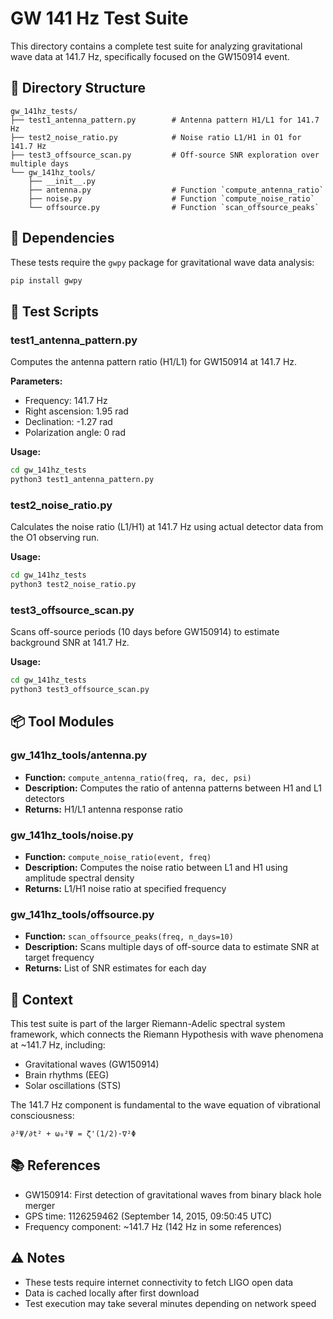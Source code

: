 # GW 141 Hz Test Suite

This directory contains a complete test suite for analyzing gravitational wave data at 141.7 Hz, specifically focused on the GW150914 event.

## 📁 Directory Structure

```
gw_141hz_tests/
├── test1_antenna_pattern.py        # Antenna pattern H1/L1 for 141.7 Hz
├── test2_noise_ratio.py            # Noise ratio L1/H1 in O1 for 141.7 Hz
├── test3_offsource_scan.py         # Off-source SNR exploration over multiple days
└── gw_141hz_tools/
    ├── __init__.py
    ├── antenna.py                  # Function `compute_antenna_ratio`
    ├── noise.py                    # Function `compute_noise_ratio`
    └── offsource.py                # Function `scan_offsource_peaks`
```

## 🔧 Dependencies

These tests require the `gwpy` package for gravitational wave data analysis:

```bash
pip install gwpy
```

## 🧪 Test Scripts

### test1_antenna_pattern.py
Computes the antenna pattern ratio (H1/L1) for GW150914 at 141.7 Hz.

**Parameters:**
- Frequency: 141.7 Hz
- Right ascension: 1.95 rad
- Declination: -1.27 rad
- Polarization angle: 0 rad

**Usage:**
```bash
cd gw_141hz_tests
python3 test1_antenna_pattern.py
```

### test2_noise_ratio.py
Calculates the noise ratio (L1/H1) at 141.7 Hz using actual detector data from the O1 observing run.

**Usage:**
```bash
cd gw_141hz_tests
python3 test2_noise_ratio.py
```

### test3_offsource_scan.py
Scans off-source periods (10 days before GW150914) to estimate background SNR at 141.7 Hz.

**Usage:**
```bash
cd gw_141hz_tests
python3 test3_offsource_scan.py
```

## 📦 Tool Modules

### gw_141hz_tools/antenna.py
- **Function:** `compute_antenna_ratio(freq, ra, dec, psi)`
- **Description:** Computes the ratio of antenna patterns between H1 and L1 detectors
- **Returns:** H1/L1 antenna response ratio

### gw_141hz_tools/noise.py
- **Function:** `compute_noise_ratio(event, freq)`
- **Description:** Computes the noise ratio between L1 and H1 using amplitude spectral density
- **Returns:** L1/H1 noise ratio at specified frequency

### gw_141hz_tools/offsource.py
- **Function:** `scan_offsource_peaks(freq, n_days=10)`
- **Description:** Scans multiple days of off-source data to estimate SNR at target frequency
- **Returns:** List of SNR estimates for each day

## 🌌 Context

This test suite is part of the larger Riemann-Adelic spectral system framework, which connects the Riemann Hypothesis with wave phenomena at ~141.7 Hz, including:
- Gravitational waves (GW150914)
- Brain rhythms (EEG)
- Solar oscillations (STS)

The 141.7 Hz component is fundamental to the wave equation of vibrational consciousness:
```
∂²Ψ/∂t² + ω₀²Ψ = ζ'(1/2)·∇²Φ
```

## 📚 References

- GW150914: First detection of gravitational waves from binary black hole merger
- GPS time: 1126259462 (September 14, 2015, 09:50:45 UTC)
- Frequency component: ~141.7 Hz (142 Hz in some references)

## ⚠️ Notes

- These tests require internet connectivity to fetch LIGO open data
- Data is cached locally after first download
- Test execution may take several minutes depending on network speed
